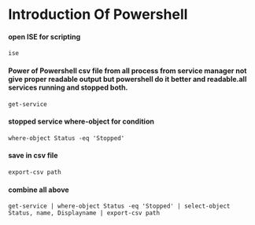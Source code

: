 # Introduction Of Powershell 

#### open ISE for scripting
```
ise
```



#### Power of Powershell csv file from all process from service manager not give proper readable output but powershell do it better and readable.all services running and stopped both.
```
get-service
```
#### stopped service <strong>where-object</strong> for condition
```
where-object Status -eq 'Stopped'
```

#### save in csv file 
```
export-csv path
```

#### combine all above
```
get-service | where-object Status -eq 'Stopped' | select-object Status, name, Displayname | export-csv path
```

